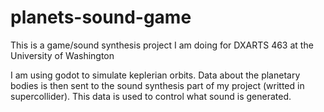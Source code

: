 # planets-sound-game
This is a game/sound synthesis project I am doing for DXARTS 463 at the University of Washington

I am using godot to simulate keplerian orbits.
Data about the planetary bodies is then sent to the sound synthesis part of my project (writted in supercollider).
This data is used to control what sound is generated.
